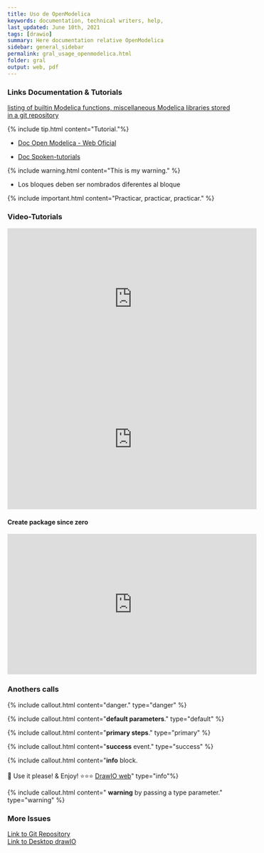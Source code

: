 ```yaml
---
title: Uso de OpenModelica
keywords: documentation, technical writers, help, 
last_updated: June 10th, 2021
tags: [drawio]
summary: Here documentation relative OpenModelica
sidebar: general_sidebar
permalink: gral_usage_openmodelica.html
folder: gral
output: web, pdf
---
```


### Links Documentation & Tutorials



 [listing of builtin Modelica functions, miscellaneous Modelica libraries stored in a git repository](https://build.openmodelica.org/Documentation/)



{% include tip.html content="Tutorial."%}

- [Doc Open Modelica - Web Oficial](https://www.openmodelica.org/useresresources/userdocumentation)

- [Doc Spoken-tutorials](https://spoken-tutorial.org/watch/OpenModelica/Developing+an+equation-based+model/English/)




{% include warning.html content="This is my warning." %}
- Los bloques deben ser nombrados diferentes al bloque


{% include important.html content="Practicar, practicar, practicar." %}


### Video-Tutorials

<iframe width="560" height="315" src="https://www.youtube.com/embed/H9x-u6wxsoE" title="YouTube video player" frameborder="0" allow="accelerometer; autoplay; clipboard-write; encrypted-media; gyroscope; picture-in-picture" allowfullscreen></iframe>

<iframe width="560" height="315" src="https://www.youtube.com/embed/2Q-3WTifxcI" title="YouTube video player" frameborder="0" allow="accelerometer; autoplay; clipboard-write; encrypted-media; gyroscope; picture-in-picture" allowfullscreen></iframe>


#### Create package since zero

<iframe width="560" height="315" src="https://www.youtube.com/embed/esSMzMCFwbo" title="YouTube video player" frameborder="0" allow="accelerometer; autoplay; clipboard-write; encrypted-media; gyroscope; picture-in-picture" allowfullscreen></iframe>

### Anothers calls

{% include callout.html content="danger." type="danger" %}

{% include callout.html content="**default parameters**." type="default" %}

{% include callout.html content="**primary steps**." type="primary" %}

{% include callout.html content="**success** event." type="success" %}

{% include callout.html content="**info**  block. <br/><br/>🎨 Use it please! &  Enjoy! ⭐⭐⭐ [DrawIO web](https://app.diagrams.net/)" type="info"%}

{% include callout.html content=" **warning** by passing a type parameter." type="warning" %}


### More Issues
<div class="alert alert-success" role="alert"><i class="fa fa-download fa-lg"></i>
<a alt='git repository' href='https://openmodelica.org/git/OpenModelicaLibraries.git'> Link to Git Repository</a></div>

<div class="alert alert-success" role="alert"><i class="fa fa-download fa-lg"></i>
<a alt='desktop drawIO' href='https://github.com/jgraph/drawio-desktop/releases/tag/v14.1.8'> Link to Desktop drawIO</a></div>

